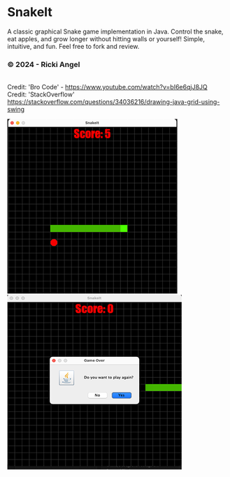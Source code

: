 # SnakeIt
A classic graphical Snake game implementation in Java. Control the snake, eat apples, and grow longer without hitting walls or yourself! Simple, intuitive, and fun. Feel free to fork and review.
<br><h3> © 2024 - Ricki Angel</h3>
<br>Credit: 'Bro Code' - https://www.youtube.com/watch?v=bI6e6qjJ8JQ
<br>Credit: 'StackOverflow' https://stackoverflow.com/questions/34036216/drawing-java-grid-using-swing

![Screenshot](src/main/resources/Screenshot1.png)    ![Screenshot](src/main/resources/Screenshot2.png)
